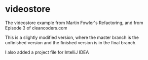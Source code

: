 videostore
==========

The videostore example from Martin Fowler's Refactoring, and from Episode 3 of cleancoders.com

This is a slightly modified version, where the master branch is the unfinished version and the finished version is in the final branch.

I also added a project file for IntelliJ IDEA
